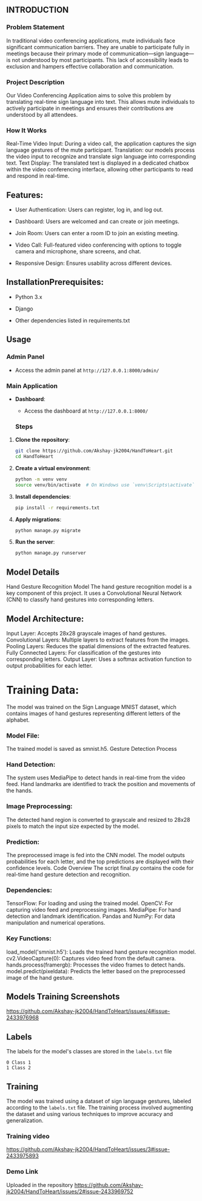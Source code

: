 ## INTRODUCTION
### Problem Statement
In traditional video conferencing applications, mute individuals face significant communication barriers. They are unable to participate fully in meetings because their primary mode of communication—sign language—is not understood by most participants. This lack of accessibility leads to exclusion and hampers effective collaboration and communication.

### Project Description
Our Video Conferencing Application aims to solve this problem by translating real-time sign language into text. This allows mute individuals to actively participate in meetings and ensures their contributions are understood by all attendees.

### How It Works
Real-Time Video Input: During a video call, the application captures the sign language gestures of the mute participant.
Translation: our models process the video input to recognize and translate sign language into corresponding text.
Text Display: The translated text is displayed in a dedicated chatbox within the video conferencing interface, allowing other participants to read and respond in real-time.


 ## Features:






  - User Authentication: Users can register, log in, and log out.








- Dashboard: Users are welcomed and can create or join meetings.








- Join Room: Users can enter a room ID to join an existing meeting.








- Video Call: Full-featured video conferencing with options to toggle camera and microphone, share screens, and chat.









- Responsive Design: Ensures usability across different devices.








## InstallationPrerequisites:

- Python 3.x



- Django


- Other dependencies listed in requirements.txt



## Usage
### Admin Panel

- Access the admin panel at `http://127.0.0.1:8000/admin/`
### Main Application

- **Dashboard**: 
  - Access the dashboard at `http://127.0.0.1:8000/`


  ### Steps

1. **Clone the repository**:
    ```bash
    git clone https://github.com/Akshay-jk2004/HandToHeart.git
    cd HandToHeart
    ```

2. **Create a virtual environment**:
    ```bash
    python -m venv venv
    source venv/bin/activate  # On Windows use `venv\Scripts\activate`
    ```

3. **Install dependencies**:
    ```bash
    pip install -r requirements.txt
    ```

4. **Apply migrations**:
    ```bash
    python manage.py migrate
    ```

5. **Run the server**:
    ```bash
    python manage.py runserver
    ```


## Model Details
 Hand Gesture Recognition Model
The hand gesture recognition model is a key component of this project. It uses a Convolutional Neural Network (CNN) to classify hand gestures into corresponding letters.

## Model Architecture:

Input Layer: Accepts 28x28 grayscale images of hand gestures.
Convolutional Layers: Multiple layers to extract features from the images.
Pooling Layers: Reduces the spatial dimensions of the extracted features.
Fully Connected Layers: For classification of the gestures into corresponding letters.
Output Layer: Uses a softmax activation function to output probabilities for each letter.
# Training Data:

The model was trained on the Sign Language MNIST dataset, which contains images of hand gestures representing different letters of the alphabet.
### Model File:

The trained model is saved as smnist.h5.
Gesture Detection Process
### Hand Detection:

The system uses MediaPipe to detect hands in real-time from the video feed.
Hand landmarks are identified to track the position and movements of the hands.
### Image Preprocessing:

The detected hand region is converted to grayscale and resized to 28x28 pixels to match the input size expected by the model.
### Prediction:

The preprocessed image is fed into the CNN model.
The model outputs probabilities for each letter, and the top predictions are displayed with their confidence levels.
Code Overview
The script final.py contains the code for real-time hand gesture detection and recognition.

### Dependencies:

TensorFlow: For loading and using the trained model.
OpenCV: For capturing video feed and preprocessing images.
MediaPipe: For hand detection and landmark identification.
Pandas and NumPy: For data manipulation and numerical operations.
### Key Functions:

load_model('smnist.h5'): Loads the trained hand gesture recognition model.
cv2.VideoCapture(0): Captures video feed from the default camera.
hands.process(framergb): Processes the video frames to detect hands.
model.predict(pixeldata): Predicts the letter based on the preprocessed image of the hand gesture.

## Models Training Screenshots
https://github.com/Akshay-jk2004/HandToHeart/issues/4#issue-2433976968


## Labels
The labels for the model's classes are stored in the `labels.txt` file
```
0 Class 1
1 Class 2
```

## Training
The model was trained using a dataset of sign language gestures, labeled according to the `labels.txt` file.
The training process involved augmenting the dataset and using various techniques to improve accuracy and generalization.

### Training video
https://github.com/Akshay-jk2004/HandToHeart/issues/3#issue-2433975893


### Demo Link
Uploaded in the repository
https://github.com/Akshay-jk2004/HandToHeart/issues/2#issue-2433969752
